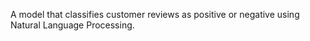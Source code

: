 A model that classifies customer reviews as positive or negative using Natural Language Processing.
